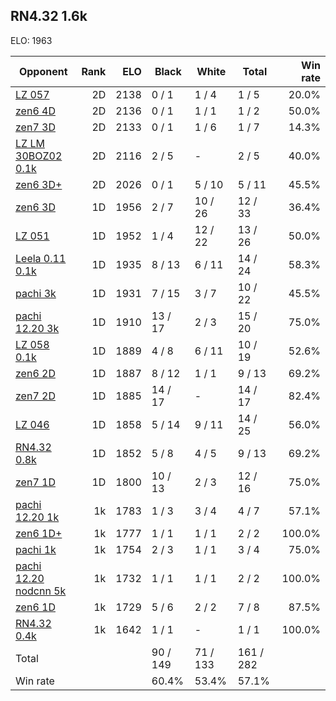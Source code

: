 ## RN4.32 1.6k ##

ELO: 1963

Opponent | Rank | ELO | Black | White | Total | Win rate
---------|-----:|----:|-------|-------|-------|-------:
[LZ 057](LZ%20057.md) | 2D | 2138 | 0 / 1 | 1 / 4 | 1 / 5 | 20.0%
[zen6 4D](zen6%204D.md) | 2D | 2136 | 0 / 1 | 1 / 1 | 1 / 2 | 50.0%
[zen7 3D](zen7%203D.md) | 2D | 2133 | 0 / 1 | 1 / 6 | 1 / 7 | 14.3%
[LZ LM 30BOZ02 0.1k](LZ%20LM%2030BOZ02%200.1k.md) | 2D | 2116 | 2 / 5 | - | 2 / 5 | 40.0%
[zen6 3D+](zen6%203D+.md) | 2D | 2026 | 0 / 1 | 5 / 10 | 5 / 11 | 45.5%
[zen6 3D](zen6%203D.md) | 1D | 1956 | 2 / 7 | 10 / 26 | 12 / 33 | 36.4%
[LZ 051](LZ%20051.md) | 1D | 1952 | 1 / 4 | 12 / 22 | 13 / 26 | 50.0%
[Leela 0.11 0.1k](Leela%200.11%200.1k.md) | 1D | 1935 | 8 / 13 | 6 / 11 | 14 / 24 | 58.3%
[pachi 3k](pachi%203k.md) | 1D | 1931 | 7 / 15 | 3 / 7 | 10 / 22 | 45.5%
[pachi 12.20 3k](pachi%2012.20%203k.md) | 1D | 1910 | 13 / 17 | 2 / 3 | 15 / 20 | 75.0%
[LZ 058 0.1k](LZ%20058%200.1k.md) | 1D | 1889 | 4 / 8 | 6 / 11 | 10 / 19 | 52.6%
[zen6 2D](zen6%202D.md) | 1D | 1887 | 8 / 12 | 1 / 1 | 9 / 13 | 69.2%
[zen7 2D](zen7%202D.md) | 1D | 1885 | 14 / 17 | - | 14 / 17 | 82.4%
[LZ 046](LZ%20046.md) | 1D | 1858 | 5 / 14 | 9 / 11 | 14 / 25 | 56.0%
[RN4.32 0.8k](RN4.32%200.8k.md) | 1D | 1852 | 5 / 8 | 4 / 5 | 9 / 13 | 69.2%
[zen7 1D](zen7%201D.md) | 1D | 1800 | 10 / 13 | 2 / 3 | 12 / 16 | 75.0%
[pachi 12.20 1k](pachi%2012.20%201k.md) | 1k | 1783 | 1 / 3 | 3 / 4 | 4 / 7 | 57.1%
[zen6 1D+](zen6%201D+.md) | 1k | 1777 | 1 / 1 | 1 / 1 | 2 / 2 | 100.0%
[pachi 1k](pachi%201k.md) | 1k | 1754 | 2 / 3 | 1 / 1 | 3 / 4 | 75.0%
[pachi 12.20 nodcnn 5k](pachi%2012.20%20nodcnn%205k.md) | 1k | 1732 | 1 / 1 | 1 / 1 | 2 / 2 | 100.0%
[zen6 1D](zen6%201D.md) | 1k | 1729 | 5 / 6 | 2 / 2 | 7 / 8 | 87.5%
[RN4.32 0.4k](RN4.32%200.4k.md) | 1k | 1642 | 1 / 1 | - | 1 / 1 | 100.0%
Total | | | 90 / 149 | 71 / 133 | 161 / 282 | 
Win rate| | | 60.4% | 53.4% | 57.1% | 
